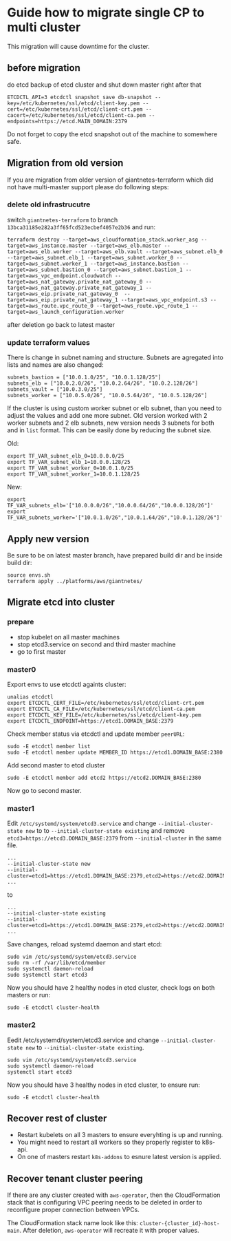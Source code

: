 # Guide how to migrate single CP to multi cluster
This migration will cause downtime for the cluster.


## before migration
do etcd backup of etcd cluster and shut down master right after that
```
ETCDCTL_API=3 etcdctl snapshot save db-snapshot --key=/etc/kubernetes/ssl/etcd/client-key.pem --cert=/etc/kubernetes/ssl/etcd/client-crt.pem --cacert=/etc/kubernetes/ssl/etcd/client-ca.pem --endpoints=https://etcd.MAIN_DOMAIN:2379
```
Do not forget to copy the etcd snapshot out of the machine to somewhere safe.


## Migration from old version
If you are migration from older version of giantnetes-terraform which did not have multi-master support please do following steps:

### delete old infrastrucutre
switch  `giantnetes-terraform` to branch `13bca31185e282a3ff65fcd523ecbef4057e2b36` and run:
```
terraform destroy --target=aws_cloudformation_stack.worker_asg --target=aws_instance.master --target=aws_elb.master --target=aws_elb.worker --target=aws_elb.vault --target=aws_subnet.elb_0 --target=aws_subnet.elb_1 --target=aws_subnet.worker_0 --target=aws_subnet.worker_1 --target=aws_instance.bastion --target=aws_subnet.bastion_0 --target=aws_subnet.bastion_1 --target=aws_vpc_endpoint.cloudwatch --target=aws_nat_gateway.private_nat_gateway_0 --target=aws_nat_gateway.private_nat_gateway_1 --target=aws_eip.private_nat_gateway_0  --target=aws_eip.private_nat_gateway_1 --target=aws_vpc_endpoint.s3 --target=aws_route.vpc_route_0 --target=aws_route.vpc_route_1 --target=aws_launch_configuration.worker
```
after deletion go back to latest master

### update terraform values
There is change in subnet naming and structure. Subnets are agregated into lists and names are also changed: 
```
subnets_bastion = ["10.0.1.0/25", "10.0.1.128/25"]
subnets_elb = ["10.0.2.0/26", "10.0.2.64/26", "10.0.2.128/26"]
subnets_vault = ["10.0.3.0/25"]
subnets_worker = ["10.0.5.0/26", "10.0.5.64/26", "10.0.5.128/26"]
```

If the cluster is using custom worker subnet or elb subnet, than you need to adjust the values and add one more subnet. Old version worked with 2 worker subnets and 2 elb subnets, new version needs 3 subnets for both and in `list` format. This can be easily done by reducing the subnet size.

Old:
```
export TF_VAR_subnet_elb_0=10.0.0.0/25
export TF_VAR_subnet_elb_1=10.0.0.128/25
export TF_VAR_subnet_worker_0=10.0.1.0/25
export TF_VAR_subnet_worker_1=10.0.1.128/25
```
New:
```
export TF_VAR_subnets_elb='["10.0.0.0/26","10.0.0.64/26","10.0.0.128/26"]'
export TF_VAR_subnets_worker='["10.0.1.0/26","10.0.1.64/26","10.0.1.128/26"]'
```


## Apply new version
Be sure to be on latest master branch, have prepared build dir and be inside build dir:
```
source envs.sh
terraform apply ../platforms/aws/giantnetes/
```

## Migrate etcd into cluster

### prepare
* stop kubelet on all master machines
* stop etcd3.service on second and third master machine
* go to first master

### master0
Export envs to use etcdctl againts cluster:
```
unalias etcdctl
export ETCDCTL_CERT_FILE=/etc/kubernetes/ssl/etcd/client-crt.pem
export ETCDCTL_CA_FILE=/etc/kubernetes/ssl/etcd/client-ca.pem
export ETCDCTL_KEY_FILE=/etc/kubernetes/ssl/etcd/client-key.pem
export ETCDCTL_ENDPOINT=https://etcd1.DOMAIN_BASE:2379
```


Check member status via etcdctl and update member `peerURL`:
```
sudo -E etcdctl member list
sudo -E etcdctl member update MEMBER_ID https://etcd1.DOMAIN_BASE:2380
```


Add second master to etcd cluster
```
sudo -E etcdctl member add etcd2 https://etcd2.DOMAIN_BASE:2380
```

Now go to second master.

### master1
Edit `/etc/systemd/system/etcd3.service` and change `--initial-cluster-state new` to  to `--initial-cluster-state existing` and remove `etcd3=https://etcd3.DOMAIN_BASE:2379` from `--initial-cluster` in the same file. 

``` 
...
--initial-cluster-state new 
--initial-cluster=etcd1=https://etcd1.DOMAIN_BASE:2379,etcd2=https://etcd2.DOMAIN_BASE:2379,etcd3=https://etcd3.DOMAIN_BASE:2379
...
```
to
```
...
--initial-cluster-state existing
--initial-cluster=etcd1=https://etcd1.DOMAIN_BASE:2379,etcd2=https://etcd2.DOMAIN_BASE:2379
...
```

Save changes, reload systemd daemon and start etcd:
```
sudo vim /etc/systemd/system/etcd3.service
sudo rm -rf /var/lib/etcd/member
sudo systemctl daemon-reload
sudo systemctl start etcd3
```

Now you should have 2 healthy nodes in etcd cluster, check logs on both masters or run:
```
sudo -E etcdctl cluster-health
```

### master2
Eedit /etc/systemd/system/etcd3.service and change `--initial-cluster-state new` to `--initial-cluster-state existing`.
```
sudo vim /etc/systemd/system/etcd3.service 
sudo systemctl daemon-reload
systemctl start etcd3
``` 

Now you should have 3 healthy nodes in etcd cluster, to ensure run:
```
sudo -E etcdctl cluster-health
```
## Recover rest of cluster
* Restart kubelets on all 3 masters to ensure everyhting is up and running.
* You might need to restart all workers so they properly register to k8s-api.
* On one of masters restart `k8s-addons` to esnure latest version is applied.

## Recover tenant cluster peering
If there are any cluster created with `aws-operator`, then the CloudFormation stack that is configuring VPC peering needs to be deleted in order to reconfigure proper connection between VPCs.

The CloudFormation stack name look like this: `cluster-{cluster_id}-host-main`. After deletion, `aws-operator` will recreate it with proper values.

